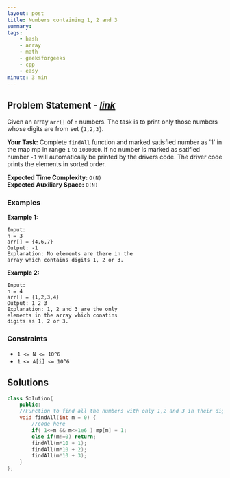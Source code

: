```yaml
---
layout: post
title: Numbers containing 1, 2 and 3 
summary:
tags:
    - hash
    - array
    - math
    - geeksforgeeks
    - cpp
    - easy
minute: 3 min
---
```


## Problem Statement - [*link*](https://practice.geeksforgeeks.org/problems/numbers-containing-1-2-and-32555/0/)  

Given an array `arr[]` of `n` numbers. The task is to print only those numbers whose digits are from set `{1,2,3}`.

**Your Task:** 
Complete `findAll` function and marked satisfied number as '1' in the map mp in range `1` to `1000000`. If no number is marked as satified number `-1` will automatically be printed by the drivers code. The driver code prints the elements in sorted order.


**Expected Time Complexity:** `O(N)`  
**Expected Auxiliary Space:** `O(N)`

### Examples

**Example 1:**   
```
Input:
n = 3
arr[] = {4,6,7}
Output: -1
Explanation: No elements are there in the 
array which contains digits 1, 2 or 3.
```

**Example 2:**   
```
Input:
n = 4
arr[] = {1,2,3,4}
Output: 1 2 3
Explanation: 1, 2 and 3 are the only 
elements in the array which conatins 
digits as 1, 2 or 3.
```

### Constraints

+ `1 <= N <= 10^6`
+ `1 <= A[i] <= 10^6` 

## Solutions

```cpp
class Solution{
    public:
    //Function to find all the numbers with only 1,2 and 3 in their digits.
    void findAll(int m = 0) {
        //code here
        if( 1<=m && m<=1e6 ) mp[m] = 1;
        else if(m!=0) return;
        findAll(m*10 + 1);
        findAll(m*10 + 2);
        findAll(m*10 + 3);
    }
};
```

